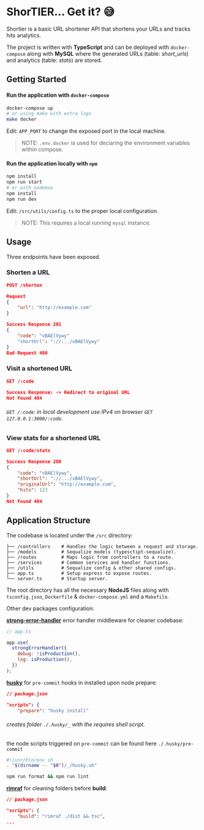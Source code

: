 # ShorTIER... Get it? 😅

Shortier is a basic URL shortener API that shortens your URLs and tracks hits analytics.

The project is written with **TypeScript** and can be deployed with `docker-compose` along with **MySQL**
where the generated URLs (table: _short_urls_) and analytics (table: _stats_) are stored.

## Getting Started

#### Run the application with `docker-compose`

~~~bash
docker-compose up
# or using make with extra logs
make docker
~~~

Edit: `APP_PORT` to change the exposed port in the local machine.

> NOTE: `.env.docker` is used for declaring the environment variables within compose.

#### Run the application locally with `npm`

~~~bash
npm install
npm run start
# or with nodemon
npm install
npm run dev
~~~

Edit: `/src/utils/config.ts` to the proper local configuration.

> NOTE: This requires a local running `mysql` instance.

## Usage

Three endpoints have been exposed.

### Shorten a URL
```JSON
POST /shorten

Request
{
    "url": "http://example.com"
}

Success Response 201
{
    "code": "vBAElVywy"
    "shortUrl": "://.../vBAElVywy"
}
Bad Request 400
```

### Visit a shortened URL
```JSON
GET /:code

Success Response: -> Redirect to original URL
Not Found 404
```
###### `GET /:code`: in local development use IPv4 on browser `GET 127.0.0.1:3000/:code`.

### View stats for a shortened URL
```JSON
GET /:code/stats

Success Response 200
{
    "code": "vBAElVywy",
    "shortUrl": "://.../vBAElVywy",
    "originalUrl": "http://example.com",
    "hits": 123
}
Not Found 404
```

## Application Structure

The codebase is located under the `/src` directory:

    ├── /controllers    # Handles the logic between a request and storage.
    ├── /models         # Sequalize models (typesctipt-sequalize).
    ├── /routes         # Maps logic from controllers to a route.
    ├── /services       # Common services and handler functions.
    ├── /utils          # Sequalize config & other shared configs.
    ├── app.ts          # Setup express to expose routes.
    └── server.ts       # Startup server.

The root directory has all the necessary **NodeJS** files along with `tsconfig.json`, `Dockerfile` & `docker-compose.yml`
and a `Makefile`.

Other dev packages configuration:

**[strong-error-handler](https://www.npmjs.com/package/strong-error-handler)** error handler middleware for cleaner codebase:
```javascript
// app.ts

app.use(
  strongErrorHandler({
    debug: !isProduction(),
    log: isProduction(),
  })
);
```

**[husky](https://www.npmjs.com/package/husky)** for `pre-commit` hooks in installed upon node prepare:
```json
// package.json

"scripts": {
    "prepare": "husky install"
```
###### creates folder `./.husky/_` with the requires shell script.
the node scripts triggered on `pre-commit` can be found here `./.husky/pre-commit`
```bash
#!/usr/bin/env sh
. "$(dirname -- "$0")/_/husky.sh"

npm run format && npm run lint
```
**[rimraf](https://www.npmjs.com/package/rimraf)** for cleaning folders before **build**:
```json
// package.json

"scripts": {
    "build": "rimraf ./dist && tsc",
...
```
